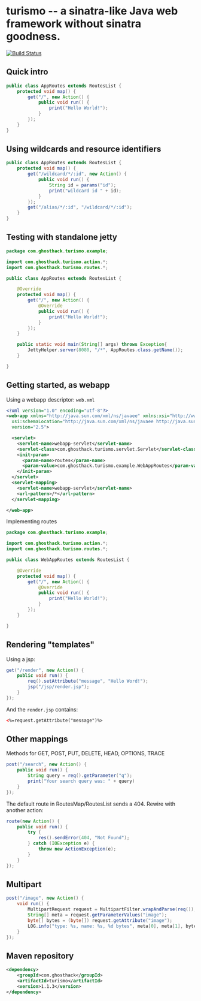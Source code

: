 turismo -- a sinatra-like Java web framework without sinatra goodness.
======================================================================

[![Build Status](https://secure.travis-ci.org/ghosthack/turismo.png?branch=master)](http://travis-ci.org/ghosthack/turismo)

Quick intro
-----------
```java
public class AppRoutes extends RoutesList {
    protected void map() {
        get("/", new Action() {
            public void run() {
                print("Hello World!");
            }
        });
    }
}
```

Using wildcards and resource identifiers
----------------------------------------

```java
public class AppRoutes extends RoutesList {
    protected void map() {
        get("/wildcard/*/:id", new Action() {
            public void run() {
                String id = params("id");
                print("wildcard id " + id);
            }
        });
        get("/alias/*/:id", "/wildcard/*/:id");
    }
}
```

Testing with standalone jetty
-----------------------------

```java
package com.ghosthack.turismo.example;

import com.ghosthack.turismo.action.*;
import com.ghosthack.turismo.routes.*;

public class AppRoutes extends RoutesList {

    @Override
    protected void map() {
        get("/", new Action() {
            @Override
            public void run() {
                print("Hello World!");
            }
        });
    }

    public static void main(String[] args) throws Exception{
        JettyHelper.server(8080, "/*", AppRoutes.class.getName());
    }

}
```

Getting started, as webapp
--------------------------

Using a webapp descriptor: `web.xml`

```xml
<?xml version="1.0" encoding="utf-8"?>
<web-app xmlns="http://java.sun.com/xml/ns/javaee" xmlns:xsi="http://www.w3.org/2001/XMLSchema-instance"
  xsi:schemaLocation="http://java.sun.com/xml/ns/javaee http://java.sun.com/xml/ns/javaee/web-app_2_5.xsd"
  version="2.5">

  <servlet>
    <servlet-name>webapp-servlet</servlet-name>
    <servlet-class>com.ghosthack.turismo.servlet.Servlet</servlet-class>
    <init-param>
      <param-name>routes</param-name>
      <param-value>com.ghosthack.turismo.example.WebAppRoutes</param-value>
    </init-param>
  </servlet>
  <servlet-mapping>
    <servlet-name>webapp-servlet</servlet-name>
    <url-pattern>/*</url-pattern>
  </servlet-mapping>

</web-app>
```

Implementing routes

```java
package com.ghosthack.turismo.example;

import com.ghosthack.turismo.action.*;
import com.ghosthack.turismo.routes.*;

public class WebAppRoutes extends RoutesList {

    @Override
    protected void map() {
        get("/", new Action() {
            @Override
            public void run() {
                print("Hello World!");
            }
        });
    }

}
```

Rendering "templates"
---------------------

Using a jsp: 

```java
get("/render", new Action() {
    public void run() {
        req().setAttribute("message", "Hello Word!");
        jsp("/jsp/render.jsp");
    }
});
```

And the `render.jsp` contains:

```xml
<%=request.getAttribute("message")%>
```

Other mappings
--------------

Methods for GET, POST, PUT, DELETE, HEAD, OPTIONS, TRACE

```java
post("/search", new Action() {
    public void run() {
        String query = req().getParameter("q");
        print("Your search query was: " + query)
    }
});
```

The default route in RoutesMap/RoutesList sends a 404. Rewire with another action:

```java
route(new Action() {
    public void run() {
        try {
            res().sendError(404, "Not Found");
        } catch (IOException e) {
            throw new ActionException(e);
        }
    }
});
```

Multipart
---------

```java
post("/image", new Action() {
    void run() {
        MultipartRequest request = MultipartFilter.wrapAndParse(req());
        String[] meta = request.getParameterValues("image");
        byte[] bytes = (byte[]) request.getAttribute("image");
        LOG.info("type: %s, name: %s, %d bytes", meta[0], meta[1], bytes.length);
    }
});
```


Maven repository
----------------

```xml
<dependency>
    <groupId>com.ghosthack</groupId>
    <artifactId>turismo</artifactId>
    <version>1.1.3</version>
</dependency>
```

